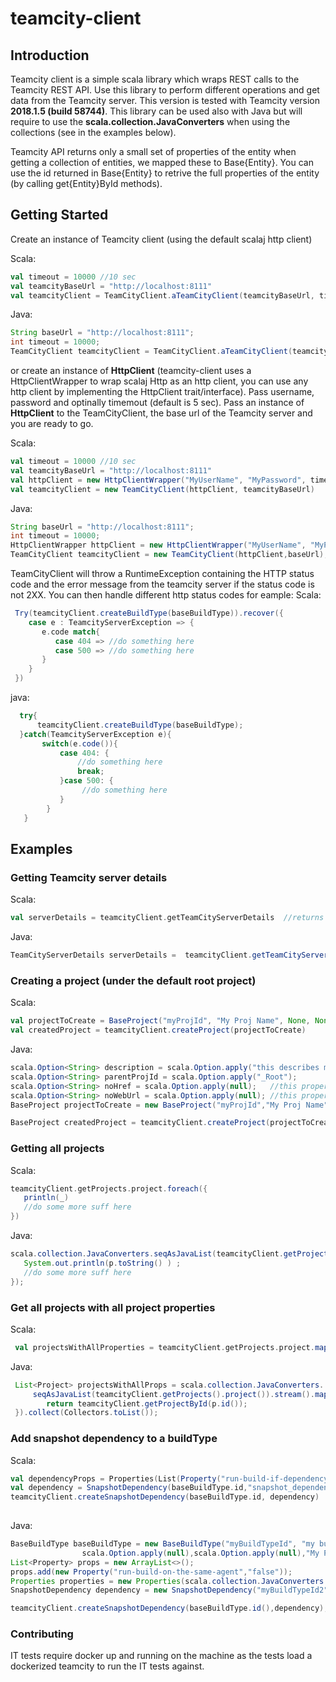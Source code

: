 # teamcity-client

## Introduction
Teamcity client is a simple scala library which wraps REST calls to the Teamcity REST API. Use this library to perform different operations and get data from the Teamcity server. This version is tested with Teamcity version **2018.1.5 (build 58744)**. This library can be used also with Java but will require to use the **scala.collection.JavaConverters** when using the collections (see in the examples below).

Teamcity API returns only a small set of properties of the entity when getting a collection of entities, we mapped these to Base{Entity}. You can use the id returned in Base{Entity} to retrive the full properties of the entity (by calling get{Entity}ById methods).

## Getting Started
Create an instance of Teamcity client (using the default scalaj http client)

Scala:
```scala
val timeout = 10000 //10 sec
val teamcityBaseUrl = "http://localhost:8111"
val teamcityClient = TeamCityClient.aTeamCityClient(teamcityBaseUrl, timeout, "MyUserName", "MyPassword")
```
Java:
```java
String baseUrl = "http://localhost:8111";
int timeout = 10000;
TeamCityClient teamcityClient = TeamCityClient.aTeamCityClient(teamcityBaseUrl, timeout, "MyUserName", "MyPassword")
```
or create an instance of **HttpClient** (teamcity-client uses a HttpClientWrapper to wrap scalaj Http as an http client, you can use any http client by implementing the HttpClient trait/interface). Pass username, password and optinally timemout (default is 5 sec).
Pass an instance of **HttpClient** to the TeamCityClient,  the base url of the Teamcity server and you are ready to go.

Scala:
```scala
val timeout = 10000 //10 sec
val teamcityBaseUrl = "http://localhost:8111"
val httpClient = new HttpClientWrapper("MyUserName", "MyPassword", timeout)
val teamcityClient = new TeamCityClient(httpClient, teamcityBaseUrl)
```
Java:
```java
String baseUrl = "http://localhost:8111";
int timeout = 10000;
HttpClientWrapper httpClient = new HttpClientWrapper("MyUserName", "MyPassword", timeout);
TeamCityClient teamcityClient = new TeamCityClient(httpClient,baseUrl);
```

TeamCityClient will throw a RuntimeException containing the HTTP status code and the error message from the teamcity server if the status code is not 2XX.
You can then handle different http status codes for eample:
Scala:
```scala
 Try(teamcityClient.createBuildType(baseBuildType)).recover({
    case e : TeamcityServerException => {
       e.code match{
          case 404 => //do something here
          case 500 => //do something here
       }
    }
 })
```
java:
```java
  try{
      teamcityClient.createBuildType(baseBuildType);
  }catch(TeamcityServerException e){
       switch(e.code()){
           case 404: {
               //do something here
               break;
           }case 500: {
                //do something here
           }
        }
   }
```

## Examples
### Getting Teamcity server details
Scala:
```scala
val serverDetails = teamcityClient.getTeamCityServerDetails  //returns version, start time and additional info
```
Java:
```java
TeamCityServerDetails serverDetails =  teamcityClient.getTeamCityServerDetails();
```

### Creating a project (under the default root project)
Scala:
```scala
val projectToCreate = BaseProject("myProjId", "My Proj Name", None, None, Some("projDesc"), false, Some(rootProjectId))
val createdProject = teamcityClient.createProject(projectToCreate)
```
Java:
```java
scala.Option<String> description = scala.Option.apply("this describes my project");
scala.Option<String> parentProjId = scala.Option.apply("_Root");
scala.Option<String> noHref = scala.Option.apply(null);   //this property will be filled by the server once project is created
scala.Option<String> noWebUrl = scala.Option.apply(null); //this property will be filled by the server once project is created
BaseProject projectToCreate = new BaseProject("myProjId","My Proj Name",noHref,noWebUrl,description,false,parentProjId);

BaseProject createdProject = teamcityClient.createProject(projectToCreate);
```

### Getting all projects
Scala:
```scala
teamcityClient.getProjects.project.foreach({
   println(_)
   //do some more suff here
})
```
Java:
```java
scala.collection.JavaConverters.seqAsJavaList(teamcityClient.getProjects().project()).stream().forEach(p -> {
   System.out.println(p.toString() ) ;
   //do some more suff here
});
```
### Get all projects with all project properties
Scala:
```scala
 val projectsWithAllProperties = teamcityClient.getProjects.project.map(p => teamcityClient.getProjectById(p.id))
```
Java:
```java
 List<Project> projectsWithAllProps = scala.collection.JavaConverters.
     seqAsJavaList(teamcityClient.getProjects().project()).stream().map(p -> {
        return teamcityClient.getProjectById(p.id());
 }).collect(Collectors.toList());
```

### Add snapshot dependency to a buildType
Scala:
```scala
val dependencyProps = Properties(List(Property("run-build-if-dependency-failed","MAKE_FAILED_TO_START")))
val dependency = SnapshotDependency(baseBuildType.id,"snapshot_dependency",dependencyProps ,baseBuildType2)
teamcityClient.createSnapshotDependency(baseBuildType.id, dependency)
     
```
Java:
```java
BaseBuildType baseBuildType = new BaseBuildType("myBuildTypeId", "my build id",
                scala.Option.apply(null),scala.Option.apply(null),"My Proj Name","myProjId",false);
List<Property> props = new ArrayList<>();
props.add(new Property("run-build-on-the-same-agent","false"));
Properties properties = new Properties(scala.collection.JavaConverters.asScalaBuffer(props).toList() );
SnapshotDependency dependency = new SnapshotDependency("myBuildTypeId2","snapshot_dependency",properties,baseBuildType);

teamcityClient.createSnapshotDependency(baseBuildType.id(),dependency);
```        

### Contributing
IT tests require docker up and running on the machine as the tests load a dockerized teamcity to run the IT tests against.
